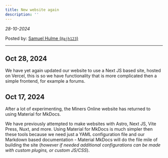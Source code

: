 ```yaml
---
title: New website again
description: ''
---
```


*28-10-2024*

Posted by: [Samuel Hulme (`@ajh123`)](https://github.com/ajh123)

<hr>

## Oct 28, 2024

We have yet again updated our website to use a Next JS based site, hosted on Vercel, this is so we have functionality that is more complicated then a simple frontend, for example a forums.

## Oct 17, 2024

After a lot of experimenting, the Miners Online website has returned to using Material for MkDocs.

We have previously attempted to make websites with Astro, Next JS, Vite Press, Nuxt, and more. Using Material for MkDocs is much simpler then these tools because we need just a YAML configuration file and our Markdown based documentation - Material MkDocs will do the file mile of building the site (*however if needed additional configurations can be made with custom plugins, or custom JS/CSS*).

